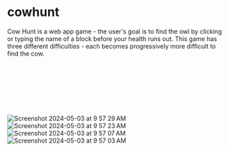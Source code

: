 # cowhunt

Cow Hunt is a web app game - the user's goal is to find the owl by clicking or typing the name of a block before your health runs out. This game has three different difficulties - each becomes progressively more difficult to find the cow.

<p align="center">
  <img src="">
</p>
<br>
<p align="center">
  <img src="">
</p>
<br>
<p align="center">
  <img src="">
</p>
<p align="center">
  <img src="">
</p>

![Screenshot 2024-05-03 at 9 57 29 AM](https://github.com/bensadel/Cow-Hunt/assets/95494769/7ba21ba5-3bd0-481b-b7e6-a5cea37e442a)
![Screenshot 2024-05-03 at 9 57 23 AM](https://github.com/bensadel/Cow-Hunt/assets/95494769/0b386863-e1bc-46f2-beed-9a0a45b5b065)
![Screenshot 2024-05-03 at 9 57 07 AM](https://github.com/bensadel/Cow-Hunt/assets/95494769/208dd408-8cc0-4cd8-95b7-331d0580d8a6)
![Screenshot 2024-05-03 at 9 57 03 AM](https://github.com/bensadel/Cow-Hunt/assets/95494769/1085ab48-cd75-4fe9-a75a-80b4e5898210)
